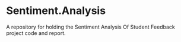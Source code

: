 # Sentiment.Analysis
A repository for holding the Sentiment Analysis Of Student Feedback project code and report.
